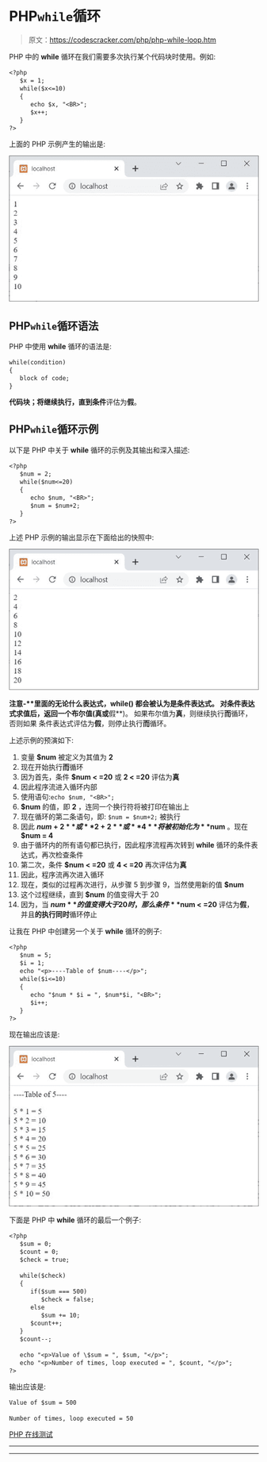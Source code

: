# PHP`while`循环

> 原文：<https://codescracker.com/php/php-while-loop.htm>

PHP 中的 **while** 循环在我们需要多次执行某个代码块时使用。例如:

```
<?php
   $x = 1;
   while($x<=10)
   {
      echo $x, "<BR>";
      $x++;
   }
?>
```

上面的 PHP 示例产生的输出是:

![php while loop](img/0ed14a2e400dd9b22ca69bba90d610a1.png)

## PHP`while`循环语法

PHP 中使用 **while** 循环的语法是:

```
while(condition)
{
   block of code;
}
```

**代码块；**将继续执行，直到**条件**评估为**假**。

## PHP`while`循环示例

以下是 PHP 中关于 **while** 循环的示例及其输出和深入描述:

```
<?php
   $num = 2;
   while($num<=20)
   {
      echo $num, "<BR>";
      $num = $num+2;
   }
?>
```

上述 PHP 示例的输出显示在下面给出的快照中:

![php while loop example](img/be4407e9000964d26cbfe50ab8d50c16.png)

**注意-****里面的无论什么表达式，while()** 都会被认为是条件表达式。 对条件表达式求值后，返回一个布尔值(**真**或**假**)。 如果布尔值为**真**，则继续执行**而**循环，否则如果 条件表达式评估为**假**，则停止执行**而**循环。

上述示例的预演如下:

1.  变量 **$num** 被定义为其值为 **2**
2.  现在开始执行**而**循环
3.  因为首先，条件 **$num < =20** 或 **2 < =20** 评估为**真**
4.  因此程序流进入循环内部
5.  使用语句:`echo $num, "<BR>";`
6.  **$num** 的值，即 **2** ，连同一个换行符将被打印在输出上
7.  现在循环的第二条语句，即:
    `$num = $num+2;`
    被执行
8.  因此 **$num+2** 或 **2+2** 或 **4** 将被初始化为 **$num** 。现在 **$num = 4**
9.  由于循环内的所有语句都已执行，因此程序流程再次转到 **while** 循环的条件表达式，再次检查条件
10.  第二次，条件 **$num < =20** 或 **4 < =20** 再次评估为**真**
11.  因此，程序流再次进入循环
12.  现在，类似的过程再次进行，从步骤 5 到步骤 9，当然使用新的值 **$num**
13.  这个过程继续，直到 **$num** 的值变得大于 20
14.  因为，当 **$num** 的值变得大于 20 时，那么条件 **$num < =20** 评估为**假**，并且**的执行同时**循环停止

让我在 PHP 中创建另一个关于 **while** 循环的例子:

```
<?php
   $num = 5;
   $i = 1;
   echo "<p>----Table of $num----</p>";
   while($i<=10)
   {
      echo "$num * $i = ", $num*$i, "<BR>";
      $i++;
   }
?>
```

现在输出应该是:

![while loop in php](img/4b0c19f18c8d79a6cd71a368db93a0cb.png)

下面是 PHP 中 **while** 循环的最后一个例子:

```
<?php
   $sum = 0;
   $count = 0;
   $check = true;

   while($check)
   {
      if($sum === 500)
         $check = false;
      else 
         $sum += 10;
      $count++;
   }
   $count--;

   echo "<p>Value of \$sum = ", $sum, "</p>";
   echo "<p>Number of times, loop executed = ", $count, "</p>";
?>
```

输出应该是:

```
Value of $sum = 500

Number of times, loop executed = 50
```

[PHP 在线测试](/exam/showtest.php?subid=8)

* * *

* * *